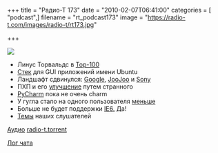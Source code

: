 +++
title = "Радио-Т 173"
date = "2010-02-07T06:41:00"
categories = [ "podcast",]
filename = "rt_podcast173"
image = "https://radio-t.com/images/radio-t/rt173.jpg"

+++

![](https://radio-t.com/images/radio-t/rt173.jpg)

- Линус Торвальдс в [Top-100](http://www.linux.org.ru/news/linux-general/4519941)
- [Стек](http://www.opennet.ru/opennews/art.shtml?num=25276) для GUI приложений имени Ubuntu
- Ландшафт сдвинулся: [Google](http://habrahabr.ru/blogs/google/82864/), [JooJoo](http://habrahabr.ru/blogs/hardware/83084/) и [Sony](http://news.yahoo.com/s/pcworld/sonyinterestedinchallengingapplesipad;_ylt=AuSUW3dvAVhNyRzn15rmFHx0fNdF)
- ПХП и его [улучшение](http://soft.compulenta.ru/502371/) путем странного
- [PyCharm](http://www.jetbrains.net/confluence/display/PYH/JetBrains+PyCharm+Preview) пока не очень charm
- У гугла стало на одного пользователя [меньше](http://habrahabr.ru/blogs/apple/82828/)
- Больше не будет поддержки [IE6.](http://itc.ua/node/43931) Да!
- [Темы](/p/2010/02/02/prep-173/) наших слушателей

[Аудио](https://archive.rucast.net/radio-t/media/rt_podcast173.mp3)
[radio-t.torrent](http://www.radio-t.com/torrents/rt_podcast173.mp3.torrent)

[Лог чата](http://chat.radio-t.com/logs/radio-t-173.html)
<audio src="https://archive.rucast.net/radio-t/media/rt_podcast173.mp3" preload="none"></audio>
